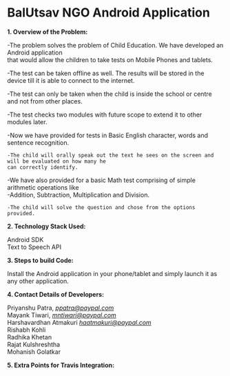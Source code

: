 # BalUtsav NGO Android Application

**1. Overview of the Problem:**

  -The problem solves the problem of Child Education. We have developed an Android application <br />
  that would allow the children to take tests on Mobile Phones and tablets. <br />
  
  -The test can be taken offline as well. The results will be stored in the device till it is able
  to connect to the internet. <br />
  
  -The test can only be taken when the child is inside the school or centre and not from other places. <br />
  
  -The test checks two modules with future scope to extend it to other modules later. <br />
  
  -Now we have provided for tests in Basic English character, words and sentence recognition. <br />
  
    -The child will orally speak out the text he sees on the screen and will be evaluated on how many he
    can correctly identify. 
    
    
  -We have also provided for a basic Math test comprising of simple arithmetic operations like <br />
    -Addition, Subtraction, Multiplication and Division. 
    <br />
    
    -The child will solve the question and chose from the options provided. 
  
  
**2. Technology Stack Used:**

  Android SDK <br />
  Text to Speech API
  
**3. Steps to build Code:** 

  Install the Android application in your phone/tablet and simply launch it as any other application.
  
**4. Contact Details of Developers:**
  
  Priyanshu Patra, *ppatra@paypal.com* <br />
  Mayank Tiwari, *mntiwari@paypal.com* <br />
  Harshavardhan Atmakuri *haatmakuri@paypal.com* <br />
  Rishabh Kohli <br />
  Radhika Khetan <br />
  Rajat Kulshreshtha <br />
  Mohanish Golatkar <br />
  
**5. Extra Points for Travis Integration:**

  <Verify and change>
